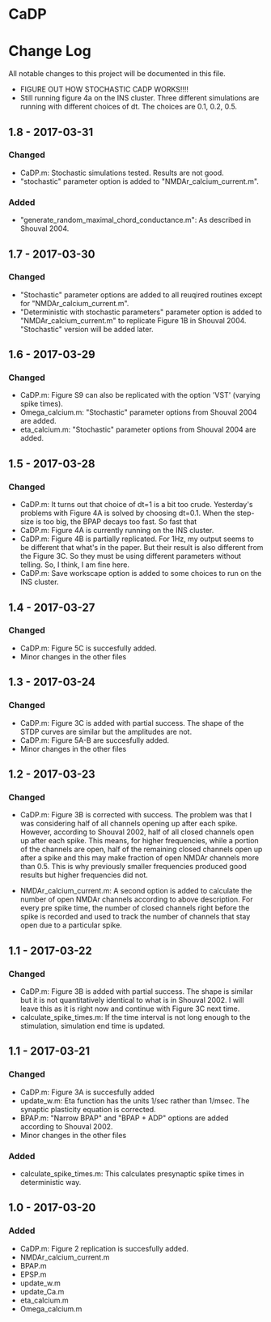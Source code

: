 # CaDP
# Change Log
All notable changes to this project will be documented in this file.

- FIGURE OUT HOW STOCHASTIC CADP WORKS!!!!
- Still running figure 4a on the INS cluster. Three different simulations are running with different choices of dt. The choices are 0.1, 0.2, 0.5.

## 1.8 - 2017-03-31
### Changed
- CaDP.m: Stochastic simulations tested. Results are not good.
- "stochastic" parameter option is added to "NMDAr_calcium_current.m".

### Added
- "generate_random_maximal_chord_conductance.m": As described in Shouval 2004.

## 1.7 - 2017-03-30
### Changed
- "Stochastic" parameter options are added to all reuqired routines except for "NMDAr_calcium_current.m".
- "Deterministic with stochastic parameters" parameter option is added to "NMDAr_calcium_current.m" to replicate Figure 1B in Shouval 2004. "Stochastic" version will be added later.

## 1.6 - 2017-03-29
### Changed
- CaDP.m: Figure S9 can also be replicated with the option 'VST' (varying spike times).
- Omega_calcium.m: "Stochastic" parameter options from Shouval 2004 are added.
- eta_calcium.m: "Stochastic" parameter options from Shouval 2004 are added.

## 1.5 - 2017-03-28
### Changed
- CaDP.m: It turns out that choice of dt=1 is a bit too crude. Yesterday's problems with Figure 4A is solved by choosing dt=0.1. When the step-size is too big, the BPAP decays too fast. So fast that 
- CaDP.m: Figure 4A is currently running on the INS cluster.
- CaDP.m: Figure 4B is partially replicated. For 1Hz, my output seems to be different that what's in the paper. But their result is also different from the Figure 3C. So they must be using different parameters without telling. So, I think, I am fine here.
- CaDP.m: Save workscape option is added to some choices to run on the INS cluster.

## 1.4 - 2017-03-27
### Changed
- CaDP.m: Figure 5C is succesfully added.
- Minor changes in the other files

## 1.3 - 2017-03-24
### Changed
- CaDP.m: Figure 3C is added with partial success. The shape of the STDP curves are similar but the amplitudes are not.
- CaDP.m: Figure 5A-B are succesfully added.
- Minor changes in the other files

## 1.2 - 2017-03-23
### Changed
- CaDP.m: Figure 3B is corrected with success. The problem was that I was considering half of all channels opening up after each spike. However, according to Shouval 2002, half of all closed channels open up after each spike. This means, for higher frequencies, while a portion of the channels are open, half of the remaining closed channels open up after a spike and this may make fraction of open NMDAr channels more than 0.5. This is why previously smaller frequencies produced good results but higher frequencies did not.

- NMDAr_calcium_current.m: A second option is added to calculate the number of open NMDAr channels according to above description. For every pre spike time, the number of closed channels right before the spike is recorded and used to track the number of channels that stay open due to a particular spike.

## 1.1 - 2017-03-22
### Changed
- CaDP.m: Figure 3B is added with partial success. The shape is similar but it is not quantitatively identical to what is in Shouval 2002. I will leave this as it is right now and continue with Figure 3C next time.
- calculate_spike_times.m: If the time interval is not long enough to the stimulation, simulation end time is updated.


## 1.1 - 2017-03-21
### Changed
- CaDP.m: Figure 3A is succesfully added
- update_w.m: Eta function has the units 1/sec rather than 1/msec. The synaptic plasticity equation is corrected.
- BPAP.m: "Narrow BPAP" and "BPAP + ADP" options are added according to Shouval 2002.
- Minor changes in the other files

### Added
- calculate_spike_times.m: This calculates presynaptic spike times in deterministic way.

## 1.0 - 2017-03-20
### Added
- CaDP.m: Figure 2 replication is succesfully added.
- NMDAr_calcium_current.m
- BPAP.m
- EPSP.m
- update_w.m
- update_Ca.m
- eta_calcium.m
- Omega_calcium.m
